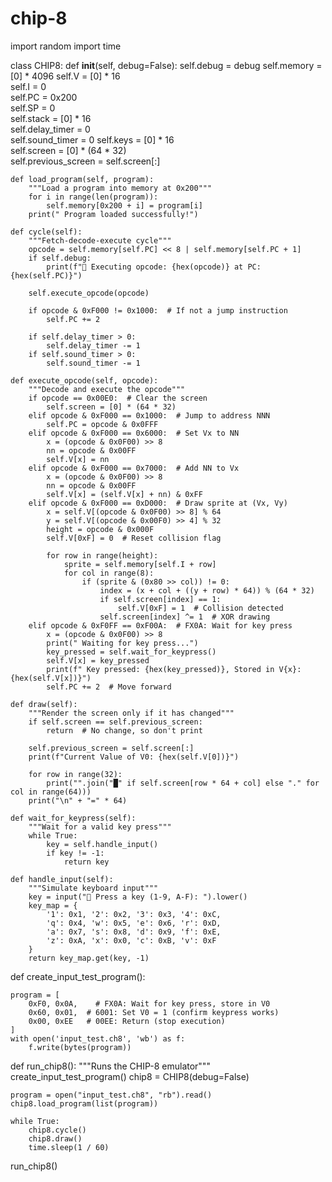 # chip-8
import random
import time

class CHIP8:
    def __init__(self, debug=False):
        self.debug = debug 
        self.memory = [0] * 4096 
        self.V = [0] * 16  
        self.I = 0  
        self.PC = 0x200  
        self.SP = 0  
        self.stack = [0] * 16  
        self.delay_timer = 0  
        self.sound_timer = 0 
        self.keys = [0] * 16  
        self.screen = [0] * (64 * 32)  
        self.previous_screen = self.screen[:]  

    def load_program(self, program):
        """Load a program into memory at 0x200"""
        for i in range(len(program)):
            self.memory[0x200 + i] = program[i]
        print(" Program loaded successfully!")

    def cycle(self):
        """Fetch-decode-execute cycle"""
        opcode = self.memory[self.PC] << 8 | self.memory[self.PC + 1]
        if self.debug:
            print(f"🔹 Executing opcode: {hex(opcode)} at PC: {hex(self.PC)}")

        self.execute_opcode(opcode)

        if opcode & 0xF000 != 0x1000:  # If not a jump instruction
            self.PC += 2

        if self.delay_timer > 0:
            self.delay_timer -= 1
        if self.sound_timer > 0:
            self.sound_timer -= 1

    def execute_opcode(self, opcode):
        """Decode and execute the opcode"""
        if opcode == 0x00E0:  # Clear the screen
            self.screen = [0] * (64 * 32)
        elif opcode & 0xF000 == 0x1000:  # Jump to address NNN
            self.PC = opcode & 0x0FFF
        elif opcode & 0xF000 == 0x6000:  # Set Vx to NN
            x = (opcode & 0x0F00) >> 8
            nn = opcode & 0x00FF
            self.V[x] = nn
        elif opcode & 0xF000 == 0x7000:  # Add NN to Vx
            x = (opcode & 0x0F00) >> 8
            nn = opcode & 0x00FF
            self.V[x] = (self.V[x] + nn) & 0xFF
        elif opcode & 0xF000 == 0xD000:  # Draw sprite at (Vx, Vy)
            x = self.V[(opcode & 0x0F00) >> 8] % 64
            y = self.V[(opcode & 0x00F0) >> 4] % 32
            height = opcode & 0x000F
            self.V[0xF] = 0  # Reset collision flag

            for row in range(height):
                sprite = self.memory[self.I + row]
                for col in range(8):
                    if (sprite & (0x80 >> col)) != 0:
                        index = (x + col + ((y + row) * 64)) % (64 * 32)
                        if self.screen[index] == 1:
                            self.V[0xF] = 1  # Collision detected
                        self.screen[index] ^= 1  # XOR drawing
        elif opcode & 0xF0FF == 0xF00A:  # FX0A: Wait for key press
            x = (opcode & 0x0F00) >> 8
            print(" Waiting for key press...")
            key_pressed = self.wait_for_keypress()
            self.V[x] = key_pressed
            print(f" Key pressed: {hex(key_pressed)}, Stored in V{x}: {hex(self.V[x])}")
            self.PC += 2  # Move forward

    def draw(self):
        """Render the screen only if it has changed"""
        if self.screen == self.previous_screen:
            return  # No change, so don't print

        self.previous_screen = self.screen[:]
        print(f"Current Value of V0: {hex(self.V[0])}")

        for row in range(32):
            print("".join("█" if self.screen[row * 64 + col] else "." for col in range(64)))
        print("\n" + "=" * 64)

    def wait_for_keypress(self):
        """Wait for a valid key press"""
        while True:
            key = self.handle_input()
            if key != -1:
                return key

    def handle_input(self):
        """Simulate keyboard input"""
        key = input("🔹 Press a key (1-9, A-F): ").lower()
        key_map = {
            '1': 0x1, '2': 0x2, '3': 0x3, '4': 0xC, 
            'q': 0x4, 'w': 0x5, 'e': 0x6, 'r': 0xD,
            'a': 0x7, 's': 0x8, 'd': 0x9, 'f': 0xE,
            'z': 0xA, 'x': 0x0, 'c': 0xB, 'v': 0xF
        }
        return key_map.get(key, -1)

def create_input_test_program():
   
    program = [
        0xF0, 0x0A,    # FX0A: Wait for key press, store in V0
        0x60, 0x01,  # 6001: Set V0 = 1 (confirm keypress works)
        0x00, 0xEE   # 00EE: Return (stop execution)
    ]
    with open('input_test.ch8', 'wb') as f:
        f.write(bytes(program))
def run_chip8():
    """Runs the CHIP-8 emulator"""
    create_input_test_program()
    chip8 = CHIP8(debug=False)

    program = open("input_test.ch8", "rb").read()
    chip8.load_program(list(program))

    while True:
        chip8.cycle()
        chip8.draw()
        time.sleep(1 / 60)

run_chip8()
